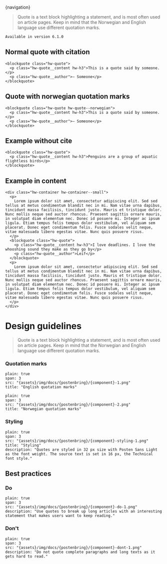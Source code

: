 


{navigation}


> Quote is a text block highlighting a statement, and is most often used on article pages. Keep in mind that the Norwegian and English language use different quotation marks.



```hint
Available in version 6.1.0
```

## Normal quote with citation

```html|plain,light
<blockquote class="hw-quote">
  <p class="hw-quote__content hw-h3">This is a quote said by someone.</p>
  <p class="hw-quote__author">– Someone</p>
</blockquote>
```


## Quote with norwegian quotation marks

```html|plain,light
<blockquote class="hw-quote hw-quote--norwegian">
  <p class="hw-quote__content hw-h3">This is a quote said by someone.</p>
  <p class="hw-quote__author">– Someone</p>
</blockquote>
```

## Example without cite

```html|plain,light
<blockquote class="hw-quote">
  <p class="hw-quote__content hw-h3">Penguins are a group of aquatic flightless birds</p>
</blockquote>
```

## Example in content

```html|plain,light
<div class="hw-container hw-container--small">
  <p>
    Lorem ipsum dolor sit amet, consectetur adipiscing elit. Sed sed tellus at metus condimentum blandit nec in mi. Nam vitae urna dapibus, tincidunt massa facilisis, tincidunt justo. Mauris et tristique dolor. Nunc mollis neque sed auctor rhoncus. Praesent sagittis ornare mauris, in volutpat diam elementum nec. Donec id posuere mi. Integer ac ipsum ligula. Etiam tempus felis tempus dolor vestibulum, vel aliquam sem placerat. Donec eget condimentum felis. Fusce sodales velit neque, vitae malesuada libero egestas vitae. Nunc quis posuere risus.
  </p>
  <blockquote class="hw-quote">
    <p class="hw-quote__content hw-h3">I love deadlines. I love the whooshing sound they make as they go by</p>
    <p class="hw-quote__author">Leif</p>
  </blockquote>
  <p>
    Lorem ipsum dolor sit amet, consectetur adipiscing elit. Sed sed tellus at metus condimentum blandit nec in mi. Nam vitae urna dapibus, tincidunt massa facilisis, tincidunt justo. Mauris et tristique dolor. Nunc mollis neque sed auctor rhoncus. Praesent sagittis ornare mauris, in volutpat diam elementum nec. Donec id posuere mi. Integer ac ipsum ligula. Etiam tempus felis tempus dolor vestibulum, vel aliquam sem placerat. Donec eget condimentum felis. Fusce sodales velit neque, vitae malesuada libero egestas vitae. Nunc quis posuere risus.
  </p>
</div>
```








# Design guidelines

> Quote is a text block highlighting a statement, and is most often used on article pages. Keep in mind that the Norwegian and English language use different quotation marks.






### Quotation marks
```image
plain: true
span: 3
src: "{assets}/img/docs/{postenbring}/{component}-1.png"
title: "English quotation marks"
```
```image
plain: true
span: 3
src: "{assets}/img/docs/{postenbring}/{component}-2.png"
title: "Norwegian quotation marks"
```






### Styling
```image
plain: true
span: 3
src: "{assets}/img/docs/{postenbring}/{component}-styling-1.png"
title: "Styling"
description: "Quotes are styled in 32 px size with Posten Sans Light as the font weight. The source text is set in 16 px, the Technical font style."
```







## Best practices

### Do

```image
plain: true
span: 3
src: "{assets}/img/docs/{postenbring}/{component}-do-1.png"
description: "Use quotes to break up long articles with an interesting statement that makes users want to keep reading."
```


### Don't
  
```image
plain: true
span: 3
src: "{assets}/img/docs/{postenbring}/{component}-dont-1.png"
description: "Do not quote complete paragraphs and long texts as it gets hard to read."
```